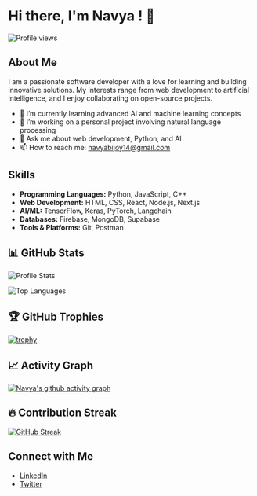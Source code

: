 <p align="center">
  <h1> Hi there, I'm Navya ! 👋</h1>
  <img src="https://komarev.com/ghpvc/?username=navyabijoy&label=Profile%20views&color=0e75b6&style=flat" alt="Profile views">
</p>

## About Me

I am a passionate software developer with a love for learning and building innovative solutions. My interests range from web development to artificial intelligence, and I enjoy collaborating on open-source projects.

- 🌱 I’m currently learning advanced AI and machine learning concepts
- 🔭 I’m working on a personal project involving natural language processing
- 💬 Ask me about web development, Python, and AI
- 📫 How to reach me: [navyabijoy14@gmail.com](mailto:navyabijoy14@gmail.com)

## Skills

- **Programming Languages:** Python, JavaScript, C++
- **Web Development:** HTML, CSS, React, Node.js, Next.js
- **AI/ML:** TensorFlow, Keras, PyTorch, Langchain
- **Databases:** Firebase, MongoDB, Supabase
- **Tools & Platforms:** Git, Postman

## 📊 GitHub Stats

![Profile Stats](https://github-readme-stats.vercel.app/api?username=navyabijoy&show_icons=true&theme=tokyonight)

![Top Languages](https://github-readme-stats.vercel.app/api/top-langs/?username=navyabijoy&layout=compact&theme=tokyonight)

## 🏆 GitHub Trophies

[![trophy](https://github-profile-trophy.vercel.app/?username=navyabijoy&theme=tokyonight)](https://github.com/ryo-ma/github-profile-trophy)

## 📈 Activity Graph

[![Navya's github activity graph](https://github-readme-activity-graph.vercel.app/graph?username=navyabijoy&theme=tokyo-night)](https://github.com/ashutosh00710/github-readme-activity-graph)

## 🔥 Contribution Streak

[![GitHub Streak](https://github-readme-streak-stats.herokuapp.com/?user=navyabijoy&theme=tokyonight)](https://git.io/streak-stats)

## Connect with Me

- [LinkedIn](https://www.linkedin.com/in/navya-bijoy-883a35249/)
- [Twitter](https://twitter.com/navyabijoy)

